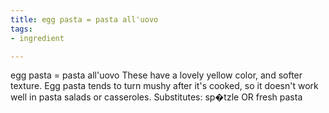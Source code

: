 ```yaml
---
title: egg pasta = pasta all'uovo
tags:
- ingredient

---
```

egg pasta = pasta all'uovo These have a lovely yellow color, and softer texture. Egg pasta tends to turn mushy after it's cooked, so it doesn't work well in pasta salads or casseroles. Substitutes: sp�tzle OR fresh pasta
